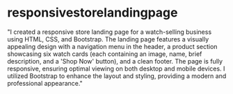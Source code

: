 # responsivestorelandingpage
"I created a responsive store landing page for a watch-selling business using HTML, CSS, and Bootstrap. The landing page features a visually appealing design with a navigation menu in the header, a product section showcasing six watch cards (each containing an image, name, brief description, and a 'Shop Now' button), and a clean footer. The page is fully responsive, ensuring optimal viewing on both desktop and mobile devices. I utilized Bootstrap to enhance the layout and styling, providing a modern and professional appearance." 
